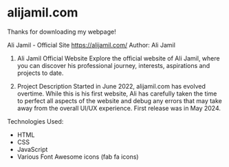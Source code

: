 # alijamil.com

Thanks for downloading my webpage!

Ali Jamil - Official Site
https://alijamil.com/
Author: Ali Jamil


1. Ali Jamil Official Website
Explore the official website of Ali Jamil, where you can discover his professional journey, interests, aspirations and projects to date.

2. Project Description
Started in June 2022, alijamil.com has evolved overtime. While this is his first website, Ali has carefully taken the time to perfect all aspects of the website and debug any errors that may take away from the overall UI/UX experience. First release was in May 2024.

Technologies Used:
- HTML
- CSS
- JavaScript
- Various Font Awesome icons (fab fa icons)
